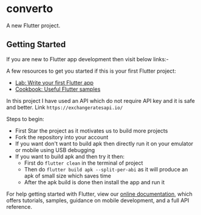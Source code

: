 # converto

A new Flutter project.

## Getting Started

If you are new to Flutter app development then visit below links:-

A few resources to get you started if this is your first Flutter project:

- [Lab: Write your first Flutter app](https://flutter.dev/docs/get-started/codelab)
- [Cookbook: Useful Flutter samples](https://flutter.dev/docs/cookbook)

In this project I have used an API which do not require API key and it is safe and better. Link ```https://exchangeratesapi.io/```

Steps to begin:
- First Star the project as it motivates us to build more projects
- Fork the repository into your account
- If you want don't want to build apk then directly run it on your emulator or mobile using USB debugging
- If you want to build apk and then try it then:
  - First do ```flutter clean``` in the terminal of project
  - Then do ```flutter build apk --split-per-abi``` as it will produce an apk of small size which saves time
  - After the apk build is done then install the app and run it

For help getting started with Flutter, view our
[online documentation](https://flutter.dev/docs), which offers tutorials,
samples, guidance on mobile development, and a full API reference.

